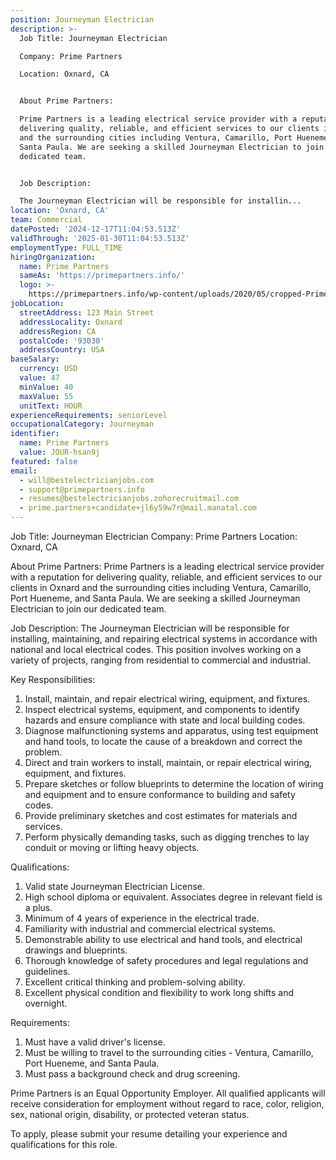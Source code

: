 ```yaml
---
position: Journeyman Electrician
description: >-
  Job Title: Journeyman Electrician

  Company: Prime Partners

  Location: Oxnard, CA


  About Prime Partners:

  Prime Partners is a leading electrical service provider with a reputation for
  delivering quality, reliable, and efficient services to our clients in Oxnard
  and the surrounding cities including Ventura, Camarillo, Port Hueneme, and
  Santa Paula. We are seeking a skilled Journeyman Electrician to join our
  dedicated team.


  Job Description:

  The Journeyman Electrician will be responsible for installin...
location: 'Oxnard, CA'
team: Commercial
datePosted: '2024-12-17T11:04:53.513Z'
validThrough: '2025-01-30T11:04:53.513Z'
employmentType: FULL_TIME
hiringOrganization:
  name: Prime Partners
  sameAs: 'https://primepartners.info/'
  logo: >-
    https://primepartners.info/wp-content/uploads/2020/05/cropped-Prime-Partners-Logo-NO-BG-1-1.png
jobLocation:
  streetAddress: 123 Main Street
  addressLocality: Oxnard
  addressRegion: CA
  postalCode: '93030'
  addressCountry: USA
baseSalary:
  currency: USD
  value: 47
  minValue: 40
  maxValue: 55
  unitText: HOUR
experienceRequirements: seniorLevel
occupationalCategory: Journeyman
identifier:
  name: Prime Partners
  value: JOUR-hsan9j
featured: false
email:
  - will@bestelectricianjobs.com
  - support@primepartners.info
  - resumes@bestelectricianjobs.zohorecruitmail.com
  - prime.partners+candidate+jl6y59w7r@mail.manatal.com
---
```




Job Title: Journeyman Electrician
Company: Prime Partners
Location: Oxnard, CA

About Prime Partners:
Prime Partners is a leading electrical service provider with a reputation for delivering quality, reliable, and efficient services to our clients in Oxnard and the surrounding cities including Ventura, Camarillo, Port Hueneme, and Santa Paula. We are seeking a skilled Journeyman Electrician to join our dedicated team.

Job Description:
The Journeyman Electrician will be responsible for installing, maintaining, and repairing electrical systems in accordance with national and local electrical codes. This position involves working on a variety of projects, ranging from residential to commercial and industrial. 

Key Responsibilities:
1. Install, maintain, and repair electrical wiring, equipment, and fixtures.
2. Inspect electrical systems, equipment, and components to identify hazards and ensure compliance with state and local building codes.
3. Diagnose malfunctioning systems and apparatus, using test equipment and hand tools, to locate the cause of a breakdown and correct the problem.
4. Direct and train workers to install, maintain, or repair electrical wiring, equipment, and fixtures.
5. Prepare sketches or follow blueprints to determine the location of wiring and equipment and to ensure conformance to building and safety codes.
6. Provide preliminary sketches and cost estimates for materials and services.
7. Perform physically demanding tasks, such as digging trenches to lay conduit or moving or lifting heavy objects.

Qualifications:
1. Valid state Journeyman Electrician License.
2. High school diploma or equivalent. Associates degree in relevant field is a plus.
3. Minimum of 4 years of experience in the electrical trade.
4. Familiarity with industrial and commercial electrical systems.
5. Demonstrable ability to use electrical and hand tools, and electrical drawings and blueprints.
6. Thorough knowledge of safety procedures and legal regulations and guidelines.
7. Excellent critical thinking and problem-solving ability.
8. Excellent physical condition and flexibility to work long shifts and overnight.

Requirements:
1. Must have a valid driver's license.
2. Must be willing to travel to the surrounding cities - Ventura, Camarillo, Port Hueneme, and Santa Paula.
3. Must pass a background check and drug screening.

Prime Partners is an Equal Opportunity Employer. All qualified applicants will receive consideration for employment without regard to race, color, religion, sex, national origin, disability, or protected veteran status.
 
To apply, please submit your resume detailing your experience and qualifications for this role.
